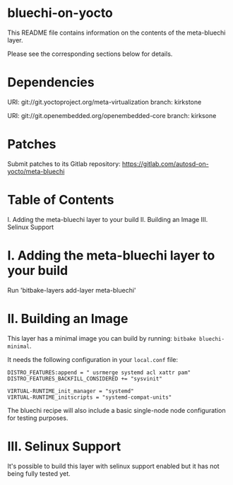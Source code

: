 # bluechi-on-yocto

This README file contains information on the contents of the meta-bluechi layer.

Please see the corresponding sections below for details.

Dependencies
============

  URI: git://git.yoctoproject.org/meta-virtualization
  branch: kirkstone

  URI: git://git.openembedded.org/openembedded-core
  branch: kirksone

Patches
=======

Submit patches to its Gitlab repository: https://gitlab.com/autosd-on-yocto/meta-bluechi

Table of Contents
=================

  I. Adding the meta-bluechi layer to your build
 II. Building an Image
III. Selinux Support


I. Adding the meta-bluechi layer to your build
=================================================

Run 'bitbake-layers add-layer meta-bluechi'

II. Building an Image
=====================

This layer has a minimal image you can build by running: `bitbake bluechi-minimal`.

It needs the following configuration in your `local.conf` file:

```
DISTRO_FEATURES:append = " usrmerge systemd acl xattr pam"
DISTRO_FEATURES_BACKFILL_CONSIDERED += "sysvinit"

VIRTUAL-RUNTIME_init_manager = "systemd"
VIRTUAL-RUNTIME_initscripts = "systemd-compat-units"
```

The bluechi recipe will also include a basic single-node node configuration for testing purposes.

III. Selinux Support
====================

It's possible to build this layer with selinux support enabled but it has not being fully tested yet.

